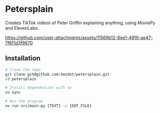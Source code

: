 # Petersplain

Creates TikTok videos of Peter Griffin explaining anything, using MoviePy and
ElevenLabs.


https://github.com/user-attachments/assets/11569b12-8ee1-4919-ae47-7f6f1d3f9870


## Installation

```bash
# Clone the repo
git clone git@github.com:hmzdot/petersplain.git
cd petersplain

# Install dependencies with uv
uv sync

# Run the program
uv run src/main.py {TEXT} -o {OUT_FILE}
```
